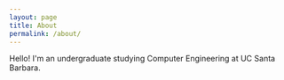 ```yaml
---
layout: page
title: About
permalink: /about/
---
```


Hello! I'm an undergraduate studying Computer Engineering at UC Santa Barbara.